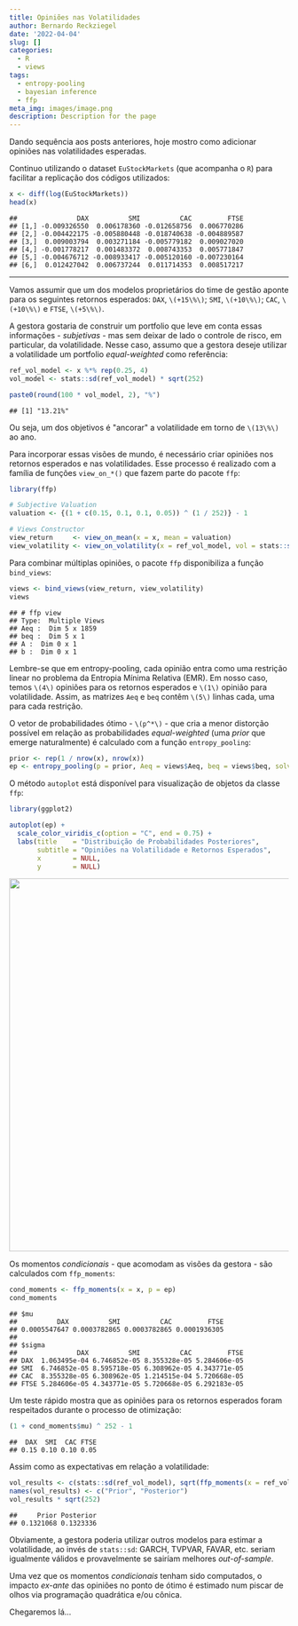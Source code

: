 ```yaml
---
title: Opiniões nas Volatilidades
author: Bernardo Reckziegel
date: '2022-04-04'
slug: []
categories:
  - R
  - views
tags:
  - entropy-pooling
  - bayesian inference
  - ffp
meta_img: images/image.png
description: Description for the page
---
```


Dando sequência aos posts anteriores, hoje mostro como adicionar opiniões nas volatilidades esperadas. 

Continuo utilizando o dataset `EuStockMarkets` (que acompanha o `R`) para facilitar a replicação dos códigos utilizados: 


```r
x <- diff(log(EuStockMarkets))
head(x)
```

```
##               DAX          SMI          CAC         FTSE
## [1,] -0.009326550  0.006178360 -0.012658756  0.006770286
## [2,] -0.004422175 -0.005880448 -0.018740638 -0.004889587
## [3,]  0.009003794  0.003271184 -0.005779182  0.009027020
## [4,] -0.001778217  0.001483372  0.008743353  0.005771847
## [5,] -0.004676712 -0.008933417 -0.005120160 -0.007230164
## [6,]  0.012427042  0.006737244  0.011714353  0.008517217
```

***

Vamos assumir que um dos modelos proprietários do time de gestão aponte para os seguintes retornos esperados: `DAX`, `\(+15\%\)`; `SMI`, `\(+10\%\)`; `CAC`, `\(+10\%\)` e `FTSE`, `\(+5\%\)`. 

A gestora gostaria de construir um portfolio que leve em conta essas informações - _subjetivas_ - mas sem deixar de lado o controle de risco, em particular, da volatilidade. Nesse caso, assumo que a gestora deseje utilizar a volatilidade um portfolio _equal-weighted_ como referência:


```r
ref_vol_model <- x %*% rep(0.25, 4)
vol_model <- stats::sd(ref_vol_model) * sqrt(252) 

paste0(round(100 * vol_model, 2), "%")
```

```
## [1] "13.21%"
```

Ou seja, um dos objetivos é "ancorar" a volatilidade em torno de `\(13\%\)` ao ano.

Para incorporar essas visões de mundo, é necessário criar opiniões nos retornos esperados e nas volatilidades. Esse processo é realizado com a família de funções `view_on_*()` que fazem parte do pacote `ffp`:


```r
library(ffp)

# Subjective Valuation
valuation <- {(1 + c(0.15, 0.1, 0.1, 0.05)) ^ (1 / 252)} - 1

# Views Constructor
view_return     <- view_on_mean(x = x, mean = valuation)
view_volatility <- view_on_volatility(x = ref_vol_model, vol = stats::sd(ref_vol_model))
```

Para combinar múltiplas opiniões, o pacote `ffp` disponibiliza a função `bind_views`:


```r
views <- bind_views(view_return, view_volatility)
views
```

```
## # ffp view
## Type:  Multiple Views
## Aeq :  Dim 5 x 1859 
## beq :  Dim 5 x 1 
## A :  Dim 0 x 1 
## b :  Dim 0 x 1
```

Lembre-se que em entropy-pooling, cada opinião entra como uma restrição linear no problema da Entropia Mínima Relativa (EMR). Em nosso caso, temos `\(4\)` opiniões para os retornos esperados e `\(1\)` opinião para volatilidade. Assim, as matrizes `Aeq` e `beq` contêm `\(5\)` linhas cada, uma para cada restrição.

O vetor de probabilidades ótimo - `\(p^*\)` - que cria a menor distorção possível em relação as probabilidades _equal-weighted_ (uma _prior_ que emerge naturalmente) é calculado com a função `entropy_pooling`:


```r
prior <- rep(1 / nrow(x), nrow(x))
ep <- entropy_pooling(p = prior, Aeq = views$Aeq, beq = views$beq, solver = "nlminb")
```

O método `autoplot` está disponível para visualização de objetos da classe `ffp`: 


```r
library(ggplot2)

autoplot(ep) + 
  scale_color_viridis_c(option = "C", end = 0.75) + 
  labs(title    = "Distribuição de Probabilidades Posteriores", 
       subtitle = "Opiniões na Volatilidade e Retornos Esperados", 
       x        = NULL, 
       y        = NULL)
```

<img src="{{< blogdown/postref >}}index_files/figure-html/unnamed-chunk-6-1.png" width="672" />

Os momentos _condicionais_ - que acomodam as visões da gestora - são calculados com `ffp_moments`: 


```r
cond_moments <- ffp_moments(x = x, p = ep)
cond_moments
```

```
## $mu
##          DAX          SMI          CAC         FTSE 
## 0.0005547647 0.0003782865 0.0003782865 0.0001936305 
## 
## $sigma
##               DAX          SMI          CAC         FTSE
## DAX  1.063495e-04 6.746852e-05 8.355328e-05 5.284606e-05
## SMI  6.746852e-05 8.595718e-05 6.308962e-05 4.343771e-05
## CAC  8.355328e-05 6.308962e-05 1.214515e-04 5.720668e-05
## FTSE 5.284606e-05 4.343771e-05 5.720668e-05 6.292183e-05
```

Um teste rápido mostra que as opiniões para os retornos esperados foram respeitados durante o processo de otimização:


```r
(1 + cond_moments$mu) ^ 252 - 1
```

```
##  DAX  SMI  CAC FTSE 
## 0.15 0.10 0.10 0.05
```

Assim como as expectativas em relação a volatilidade:


```r
vol_results <- c(stats::sd(ref_vol_model), sqrt(ffp_moments(x = ref_vol_model, ep)$sigma))
names(vol_results) <- c("Prior", "Posterior")
vol_results * sqrt(252)
```

```
##     Prior Posterior 
## 0.1321068 0.1323336
```

Obviamente, a gestora poderia utilizar outros modelos para estimar a volatilidade, ao invés de `stats::sd`: GARCH, TVPVAR, FAVAR, etc. seriam igualmente válidos e provavelmente se sairíam melhores _out-of-sample_. 

Uma vez que os momentos _condicionais_ tenham sido computados, o impacto _ex-ante_ das opiniões no ponto de ótimo é estimado num piscar de olhos via programação quadrática e/ou cônica. 

Chegaremos lá...



